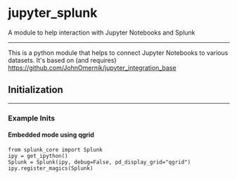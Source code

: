 # jupyter_splunk
A module to help interaction with Jupyter Notebooks and Splunk

------
This is a python module that helps to connect Jupyter Notebooks to various datasets. 
It's based on (and requires) https://github.com/JohnOmernik/jupyter_integration_base 



## Initialization 
----

### Example Inits

#### Embedded mode using qgrid
```
from splunk_core import Splunk
ipy = get_ipython()
Splunk = Splunk(ipy, debug=False, pd_display_grid="qgrid")
ipy.register_magics(Splunk)
```

